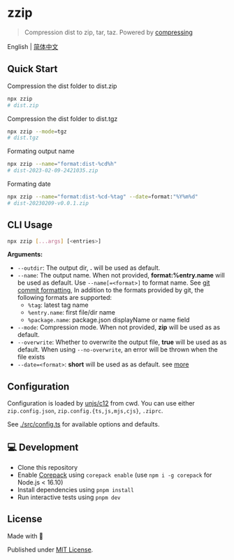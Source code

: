 # zzip

> Compression dist to zip, tar, taz. Powered by [compressing](https://www.npmjs.com/package/compressing)

English | [简体中文](./README.zh-CN.md)

## Quick Start

Compression the dist folder to dist.zip

```sh
npx zzip
# dist.zip
```

Compression the dist folder to dist.tgz

```sh
npx zzip --mode=tgz
# dist.tgz
```

Formating output name

```sh
npx zzip --name="format:dist-%cd%h"
# dist-2023-02-09-2421035.zip
```

Formating date

```sh
npx zzip --name="format:dist-%cd-%tag" --date=format:"%Y%m%d"
# dist-20230209-v0.0.1.zip
```

## CLI Usage

```sh
npx zzip [...args] [<entries>]
```

**Arguments:**

- `--outdir`: The output dir, **.** will be used as default.
- `--name`: The output name. When not provided, **format:%entry.name** will be used as default. Use `--name[=<format>]` to format name. See [git commit formatting](https://www.git-scm.com/docs/git-log#Documentation/git-log.txt---prettyltformatgt), In addition to the formats provided by git, the following formats are supported:
  - `%tag`: latest tag name
  - `%entry.name`: first file/dir name
  - `%package.name`: package.json displayName or name field
- `--mode`: Compression mode. When not provided, **zip** will be used as as default.
- `--overwrite`: Whether to overwrite the output file, **true** will be used as as default. When using `--no-overwrite`, an error will be thrown when the file exists
- `--date=<format>`: **short** will be used as as default. see [more](https://www.git-scm.com/docs/git-log#Documentation/git-log.txt---dateltformatgt)

## Configuration

Configuration is loaded by [unjs/c12](https://github.com/unjs/c12) from cwd. You can use either `zip.config.json`, `zip.config.{ts,js,mjs,cjs}`, `.ziprc`.

See [./src/config.ts](./src/config.ts) for available options and defaults.

## 💻 Development

- Clone this repository
- Enable [Corepack](https://github.com/nodejs/corepack) using `corepack enable` (use `npm i -g corepack` for Node.js < 16.10)
- Install dependencies using `pnpm install`
- Run interactive tests using `pnpm dev`

## License

Made with 💛

Published under [MIT License](./LICENSE).
